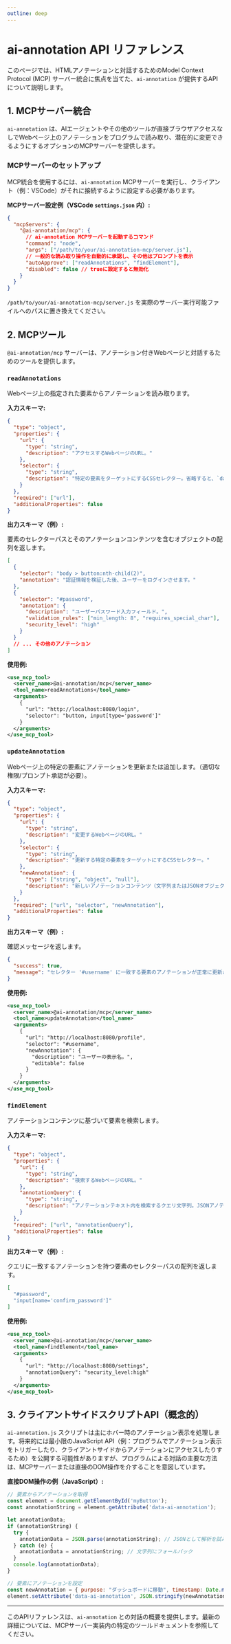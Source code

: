 ```yaml
---
outline: deep
---
```


# ai-annotation API リファレンス

このページでは、HTMLアノテーションと対話するためのModel Context Protocol (MCP) サーバー統合に焦点を当てた、`ai-annotation` が提供するAPIについて説明します。

## 1. MCPサーバー統合

`ai-annotation` は、AIエージェントやその他のツールが直接ブラウザアクセスなしでWebページ上のアノテーションをプログラムで読み取り、潜在的に変更できるようにするオプションのMCPサーバーを提供します。

### MCPサーバーのセットアップ

MCP統合を使用するには、`ai-annotation` MCPサーバーを実行し、クライアント（例：VSCode）がそれに接続するように設定する必要があります。

**MCPサーバー設定例（VSCode `settings.json` 内）:**

```json
{
  "mcpServers": {
    "@ai-annotation/mcp": {
      // ai-annotation MCPサーバーを起動するコマンド
      "command": "node",
      "args": ["/path/to/your/ai-annotation-mcp/server.js"],
      // 一般的な読み取り操作を自動的に承認し、その他はプロンプトを表示
      "autoApprove": ["readAnnotations", "findElement"],
      "disabled": false // trueに設定すると無効化
    }
  }
}
```

`/path/to/your/ai-annotation-mcp/server.js` を実際のサーバー実行可能ファイルへのパスに置き換えてください。

## 2. MCPツール

`@ai-annotation/mcp` サーバーは、アノテーション付きWebページと対話するためのツールを提供します。

### `readAnnotations`

Webページ上の指定された要素からアノテーションを読み取ります。

**入力スキーマ:**

```json
{
  "type": "object",
  "properties": {
    "url": {
      "type": "string",
      "description": "アクセスするWebページのURL。"
    },
    "selector": {
      "type": "string",
      "description": "特定の要素をターゲットにするCSSセレクター。省略すると、`data-ai-annotation` 属性を持つすべての要素からアノテーションを読み取ります。"
    }
  },
  "required": ["url"],
  "additionalProperties": false
}
```

**出力スキーマ（例）:**

要素のセレクターパスとそのアノテーションコンテンツを含むオブジェクトの配列を返します。

```json
[
  {
    "selector": "body > button:nth-child(2)",
    "annotation": "認証情報を検証した後、ユーザーをログインさせます。"
  },
  {
    "selector": "#password",
    "annotation": {
      "description": "ユーザーパスワード入力フィールド。",
      "validation_rules": ["min_length: 8", "requires_special_char"],
      "security_level": "high"
    }
  }
  // ... その他のアノテーション
]
```

**使用例:**

```xml
<use_mcp_tool>
  <server_name>@ai-annotation/mcp</server_name>
  <tool_name>readAnnotations</tool_name>
  <arguments>
    {
      "url": "http://localhost:8080/login",
      "selector": "button, input[type='password']"
    }
  </arguments>
</use_mcp_tool>
```

### `updateAnnotation`

Webページ上の特定の要素にアノテーションを更新または追加します。（適切な権限/プロンプト承認が必要）。

**入力スキーマ:**

```json
{
  "type": "object",
  "properties": {
    "url": {
      "type": "string",
      "description": "変更するWebページのURL。"
    },
    "selector": {
      "type": "string",
      "description": "更新する特定の要素をターゲットにするCSSセレクター。"
    },
    "newAnnotation": {
      "type": ["string", "object", "null"],
      "description": "新しいアノテーションコンテンツ（文字列またはJSONオブジェクト）。アノテーションを削除するにはnullを使用します。"
    }
  },
  "required": ["url", "selector", "newAnnotation"],
  "additionalProperties": false
}
```

**出力スキーマ（例）:**

確認メッセージを返します。

```json
{
  "success": true,
  "message": "セレクター '#username' に一致する要素のアノテーションが正常に更新されました。"
}
```

**使用例:**

```xml
<use_mcp_tool>
  <server_name>@ai-annotation/mcp</server_name>
  <tool_name>updateAnnotation</tool_name>
  <arguments>
    {
      "url": "http://localhost:8080/profile",
      "selector": "#username",
      "newAnnotation": {
        "description": "ユーザーの表示名。",
        "editable": false
      }
    }
  </arguments>
</use_mcp_tool>
```

### `findElement`

アノテーションコンテンツに基づいて要素を検索します。

**入力スキーマ:**

```json
{
  "type": "object",
  "properties": {
    "url": {
      "type": "string",
      "description": "検索するWebページのURL。"
    },
    "annotationQuery": {
      "type": "string",
      "description": "アノテーションテキスト内を検索するクエリ文字列。JSONアノテーションの場合は、ドット表記を使用します（例：'security_level:high'）。"
    }
  },
  "required": ["url", "annotationQuery"],
  "additionalProperties": false
}
```

**出力スキーマ（例）:**

クエリに一致するアノテーションを持つ要素のセレクターパスの配列を返します。

```json
[
  "#password",
  "input[name='confirm_password']"
]
```

**使用例:**

```xml
<use_mcp_tool>
  <server_name>@ai-annotation/mcp</server_name>
  <tool_name>findElement</tool_name>
  <arguments>
    {
      "url": "http://localhost:8080/settings",
      "annotationQuery": "security_level:high"
    }
  </arguments>
</use_mcp_tool>
```

## 3. クライアントサイドスクリプトAPI（概念的）

`ai-annotation.js` スクリプトは主にホバー時のアノテーション表示を処理します。将来的には最小限のJavaScript API（例：プログラムでアノテーション表示をトリガーしたり、クライアントサイドからアノテーションにアクセスしたりするため）を公開する可能性がありますが、プログラムによる対話の主要な方法は、MCPサーバーまたは直接のDOM操作を介することを意図しています。

**直接DOM操作の例（JavaScript）:**

```javascript
// 要素からアノテーションを取得
const element = document.getElementById('myButton');
const annotationString = element.getAttribute('data-ai-annotation');

let annotationData;
if (annotationString) {
  try {
    annotationData = JSON.parse(annotationString); // JSONとして解析を試みる
  } catch (e) {
    annotationData = annotationString; // 文字列にフォールバック
  }
  console.log(annotationData);
}

// 要素にアノテーションを設定
const newAnnotation = { purpose: "ダッシュボードに移動", timestamp: Date.now() };
element.setAttribute('data-ai-annotation', JSON.stringify(newAnnotation));
```

---

このAPIリファレンスは、`ai-annotation` との対話の概要を提供します。最新の詳細については、MCPサーバー実装内の特定のツールドキュメントを参照してください。
